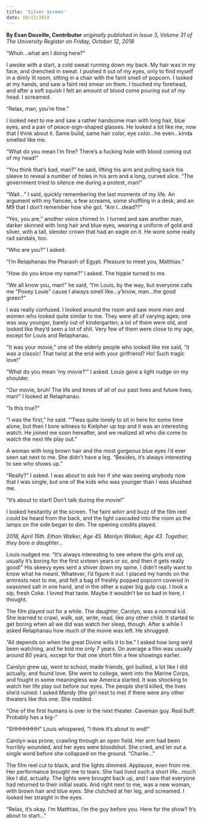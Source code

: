 ```yaml
---
title: 'Silver Screen'
date: 10/12/2018
---
```


**By Evan Douville, Contributor** _originally published in Issue 3, Volume 31 of The University Register on Friday, October 12, 2018_

“Whuh…what am I doing here?”

I awoke with a start, a cold sweat running down my back. My hair was in my face, and drenched in sweat. I pushed it out of my eyes, only to find myself in a dimly lit room, sitting in a chair with the faint smell of popcorn. I looked at my hands, and saw a faint red smear on them. I touched my forehead, and after a soft *squish* I felt an amount of blood come pouring out of my head. I screamed. 

“Relax, man, you’re fine.”

I looked next to me and saw a rather handsome man with long hair, blue eyes, and a pair of peace-sign-shaped glasses. He looked a lot like me, now that I think about it. Same build, same hair color, eye color…he even…kinda smelled like me. 

“What do you mean I’m fine? There’s a fucking hole with blood coming out of my head!” 

“You think that’s bad, man?” he said, lifting his arm and pulling back his sleeve to reveal a number of holes in his arm and a long, curved slice. “The government tried to silence me during a protest, man!”

“Wait…” I said, quickly remembering the last moments of my life. An argument with my fiancée, a few screams, some shuffling in a desk, and an M9 that I don’t remember how she got. “Am I…dead??”

“Yes, you are,” another voice chimed in. I turned and saw another man, darker skinned with long hair and blue eyes, wearing a uniform of gold and silver, with a tall, slender crown that had an eagle on it. He wore some really rad sandals, too. 

“Who are you?” I asked.

“I’m Relaphanau the Pharaoh of Egypt. Pleasure to meet you, Matthias.”

“How do you know my name?” I asked. The hippie turned to me.

“We all know you, man!” he said, “I’m Louis, by the way, but everyone calls me “Pooey Louie” cause I always smell like…y’know, man…the good green?”

I was really confused. I looked around the room and saw more men and women who looked quite similar to me. They were all of varying ages; one was way younger, barely out of kindergarten; a lot of them were old, and looked like they’d seen a lot of shit. Very few of them were close to my age, except for Louis and Relaphanau.

“It was your movie,” one of the elderly people who looked like me said, “it was a classic! That twist at the end with your girlfriend? Ho! Such tragic love!”

“What do you mean ‘my movie?’” I asked. Louis gave a light nudge on my shoulder.

“Our movie, bruh! The life and times of all of our past lives and future lives, man!” I looked at Relaphanau. 

“Is this true?”

“I was the first,” he said. “‘Twas quite lonely to sit in here for some time alone, but then I bore witness to Kielpher up top and it was an interesting watch. He joined me soon hereafter, and we realized all who die come to watch the next life play out.”

A woman with long brown hair and the most gorgeous blue eyes I’d ever seen sat next to me. She didn’t have a leg.  “Besides, it’s always interesting to see who shows up.” 

“Really?” I asked. I was about to ask her if she was seeing anybody now that I was single, but one of the kids who was younger than I was shushed me. 

“It’s about to start! Don’t talk during the movie!”

I looked hesitantly at the screen. The faint whirr and buzz of the film reel could be heard from the back, and the light cascaded into the room as the lamps on the side began to dim. The opening credits played.

_2018, April 15th. Ethan Walker, Age 45. Marilyn Walker, Age 43. Together, they bore a daughter..._

Louis nudged me. “It’s always interesting to see where the girls end up, usually it’s boring for the first sixteen years or so, and then it gets really good!” His skeevy eyes sent a shiver down my spine. I didn’t really want to know what he meant. Whatever, I’d figure it out. I placed my hands on the armrests next to me, and felt a bag of freshly popped popcorn covered in seasoned salt in one hand, and in the other a super big gulp cup. I took a sip, fresh Coke. I loved that taste. Maybe it wouldn’t be so bad in here, I thought.

The film played out for a while. The daughter, Carolyn, was a normal kid. She learned to crawl, walk, eat, write, read, like any other child. It started to get boring when all we did was watch her sleep, though. After a while I asked Relaphanau how much of the movie was left. He shrugged.

“All depends on when the great Divine wills it to be.” I asked how long we’d been watching, and he told me only 7 years. On average a film was usually around 80 years, except for that one short film a few showings earlier. 

Carolyn grew up, went to school, made friends, got bullied, a lot like I did actually, and found love. She went to college, went into the Marine Corps, and fought in some meaningless war America started. It was shocking to watch her life play out before our eyes. The people she’d killed, the lives she’d ruined. I asked Mandy (the girl next to me) if there were any other theaters like this one. She nodded.

“One of the first humans is over in the next theater. Caveman guy. Real buff. Probably has a big-”

“SHHHHHHH” Louis whispered, “I think it’s about to end!”

Carolyn was prone, crawling through an open field. Her arm had been horribly wounded, and her eyes were bloodshot. She cried, and let out a single word before she collapsed on the ground. “Charlie…”

The film reel cut to black, and the lights dimmed. Applause, even from me. Her performance brought me to tears. She had lived such a short life…much like I did, actually. The lights were brought back up, and I saw that everyone had returned to their initial seats. And right next to me, was a new woman, with brown hair and blue eyes. She clutched at her leg, and screamed. I looked her straight in the eyes.

“Relax, it’s okay. I’m Matthias, I’m the guy before you. Here for the show? It’s about to start…”

